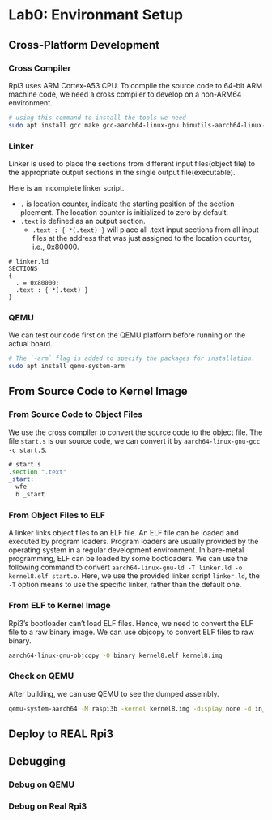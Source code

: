 # Lab0: Environmant Setup

## Cross-Platform Development

### Cross Compiler 
Rpi3 uses ARM Cortex-A53 CPU. To compile the source code to 64-bit ARM machine code, we need a cross compiler to develop on a non-ARM64 environment.

```bash
# using this command to install the tools we need
sudo apt install gcc make gcc-aarch64-linux-gnu binutils-aarch64-linux-gnu
```

### Linker
Linker is used to place the sections from different input files(object file) to the appropriate output sections in the single output file(executable).

Here is an incomplete linker script.
- `.` is location counter, indicate the starting position of the section plcement. The location counter is initialized to zero by default.
- `.text` is defined as an output section.
    - `.text : { *(.text) }` will place all .text input sections from all input files at the address that was just assigned to the location counter, i.e., 0x80000.
```
# linker.ld
SECTIONS
{
  . = 0x80000;
  .text : { *(.text) }
}
```

### QEMU
We can test our code first on the QEMU platform before running on the actual board.

``` bash
# The `-arm` flag is added to specify the packages for installation.
sudo apt install qemu-system-arm
```


## From Source Code to Kernel Image

### From Source Code to Object Files
We use the cross compiler to convert the source code to the object file. The file `start.s` is our source code, we can convert it by `aarch64-linux-gnu-gcc -c start.S`.
``` asm
# start.s
.section ".text"
_start:
  wfe
  b _start
```

### From Object Files to ELF
A linker links object files to an ELF file. An ELF file can be loaded and executed by program loaders. Program loaders are usually provided by the operating system in a regular development environment. In bare-metal programming, ELF can be loaded by some bootloaders. 
We can use the following command to convert `aarch64-linux-gnu-ld -T linker.ld -o kernel8.elf start.o`.  Here, we use the provided linker script `linker.ld`, the `-T` option means to use the specific linker, rather than the default one.

### From ELF to Kernel Image
Rpi3’s bootloader can’t load ELF files. Hence, we need to convert the ELF file to a raw binary image. We can use objcopy to convert ELF files to raw binary.
``` bash
aarch64-linux-gnu-objcopy -O binary kernel8.elf kernel8.img
```


### Check on QEMU
After building, we can use QEMU to see the dumped assembly.
``` bash
qemu-system-aarch64 -M raspi3b -kernel kernel8.img -display none -d in_asm
```


## Deploy to REAL Rpi3

## Debugging
### Debug on QEMU
### Debug on Real Rpi3
